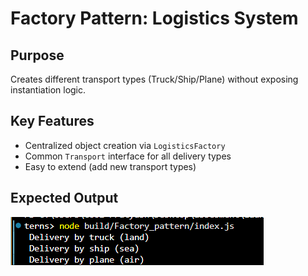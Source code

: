 
# Factory Pattern: Logistics System

## Purpose
Creates different transport types (Truck/Ship/Plane) without exposing instantiation logic.

## Key Features
- Centralized object creation via `LogisticsFactory`
- Common `Transport` interface for all delivery types
- Easy to extend (add new transport types)



## Expected Output

![alt text](output.png)